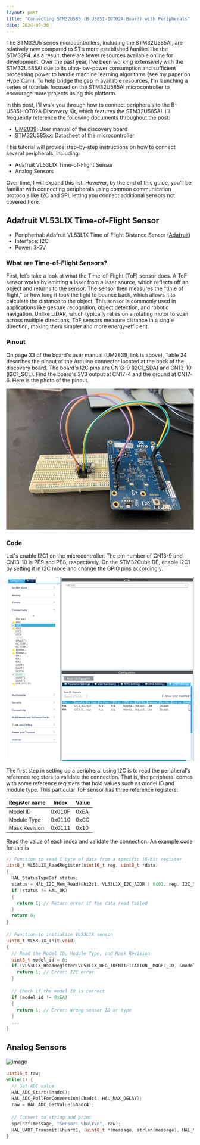 ```yaml
---
layout: post
title: "Connecting STM32U585 (B-U585I-IOT02A Board) with Peripherals"
date: 2024-09-30
---
```


The STM32U5 series microcontrollers, including the STM32U585AI, are relatively new compared to ST’s more established families like the STM32F4. As a result, there are fewer resources available online for development. Over the past year, I’ve been working extensively with the STM32U585AI due to its ultra-low-power consumption and sufficient processing power to handle machine learning algorithms (see my paper on HyperCam). To help bridge the gap in available resources, I’m launching a series of tutorials focused on the STM32U585AI microcontroller to encourage more projects using this platform.

In this post, I'll walk you through how to connect peripherals to the B-U585I-IOT02A Discovery Kit, which features the STM32U585AI. I’ll frequently reference the following documents throughout the post:
- [UM2839](https://www.google.com/url?sa=t&source=web&rct=j&opi=89978449&url=https://www.st.com/resource/en/user_manual/um2839-discovery-kit-for-iot-node-with-stm32u5-series-stmicroelectronics.pdf): User manual of the discovery board
- [STM32U585xx](https://www.google.com/url?sa=t&source=web&rct=j&opi=89978449&url=https://www.st.com/resource/en/datasheet/stm32u585ai.pdf): Datasheet of the microcontroller

This tutorial will provide step-by-step instructions on how to connect several peripherals, including:
- Adafruit VL53L1X Time-of-Flight Sensor
- Analog Sensors

Over time, I will expand this list. However, by the end of this guide, you’ll be familiar with connecting peripherals using common communication protocols like I2C and SPI, letting you connect additional sensors not covered here.

## Adafruit VL53L1X Time-of-Flight Sensor

- Peripherhal: Adafruit VL53L1X Time of Flight Distance Sensor ([Adafruit](https://www.adafruit.com/product/3967))
- Interface: I2C
- Power: 3-5V


### What are Time-of-Flight Sensors?
First, let’s take a look at what the Time-of-Flight (ToF) sensor does. A ToF sensor works by emitting a laser from a laser source, which reflects off an object and returns to the sensor. The sensor then measures the "time of flight," or how long it took the light to bounce back, which allows it to calculate the distance to the object. This sensor is commonly used in applications like gesture recognition, object detection, and robotic navigation. Unlike LiDAR, which typically relies on a rotating motor to scan across multiple directions, ToF sensors measure distance in a single direction, making them simpler and more energy-efficient.

### Pinout
On page 33 of the board's user manual (UM2839, link is above), Table 24 describes the pinout of the Arduino connector located at the back of the discovery board. The board's I2C pins are CN13-9 (I2C1_SDA) and CN13-10 (I2C1_SCL). Find the board's 3V3 output at CN17-4 and the ground at CN17-6. Here is the photo of the pinout.

![pinout](/assets/blog/1/pinout.jpeg)

### Code
Let's enable I2C1 on the microcontroller. The pin number of CN13-9 and CN13-10 is PB9 and PB8, respectively. On the STM32CubeIDE, enable I2C1 by setting it in I2C mode and change the GPIO pins accordingly.

![alt text](/assets/blog/1/i2c.png)

The first step in setting up a peripheral using I2C is to read the peripheral's reference registers to validate the connection. That is, the peripheral comes with some reference registers that hold values such as model ID and module type. This particular ToF sensor has three reference registers:

| Register name | Index  | Value |
|---------------|--------|-------|
| Model ID      | 0x010F | 0xEA  |
| Module Type   | 0x0110 | 0xCC  |
| Mask Revision | 0x0111 | 0x10  |

Read the value of each index and validate the connection. An example code for this is

```C
// Function to read 1 byte of data from a specific 16-bit register
uint8_t VL53L1X_ReadRegister(uint16_t reg, uint8_t *data)
{
  HAL_StatusTypeDef status;
  status = HAL_I2C_Mem_Read(&hi2c1, VL53L1X_I2C_ADDR | 0x01, reg, I2C_MEMADD_SIZE_16BIT, data, 1, HAL_MAX_DELAY);
  if (status != HAL_OK)
  {
    return 1; // Return error if the data read failed
  }
  return 0;
}

// Function to initialize VL53L1X sensor
uint8_t VL53L1X_Init(void)
{
  // Read the Model ID, Module Type, and Mask Revision
  uint8_t model_id = 0;
  if (VL53L1X_ReadRegister(VL53L1X_REG_IDENTIFICATION__MODEL_ID, &model_id) != 0) {
    return 1; // Error: I2C error
  }

  // Check if the model ID is correct
  if (model_id != 0xEA)
  {
    return 1; // Error: Wrong sensor ID or type
  }
  ...
}
```

## Analog Sensors

<img width="932" alt="image" src="https://github.com/user-attachments/assets/19c0b6f7-57c0-47b8-933e-8471badcd39f">

```C
uint16_t raw;
while(1) {
  // Get ADC value
  HAL_ADC_Start(&hadc4);
  HAL_ADC_PollForConversion(&hadc4, HAL_MAX_DELAY);
  raw = HAL_ADC_GetValue(&hadc4);

  // Convert to string and print
  sprintf(message, "Sensor: %hu\r\n", raw);
  HAL_UART_Transmit(&huart1, (uint8_t *)message, strlen(message), HAL_MAX_DELAY);
}
```
